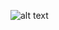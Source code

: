 
![alt text](https://github.com/makolvik/kottans-frontend/blob/master/Linux%20CLI%2C%20and%20HTTP/cmd.bmp)